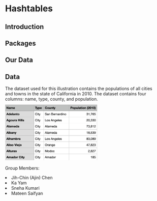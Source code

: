 # Hashtables

## Introduction

## Packages

## Our Data

## Data
The dataset used for this illustration contains the populations of all cities and towns in the state of California in 2010. The dataset contains four columns: name, type, county, and population. 
<img src="images/cities_data_head.png" width="300" style="padding-top:10px">

Group Members:
<li> Jih-Chin (Ajin) Chen </li>
<li> Ka Yam </li>
<li> Sneha Kumari </li>
<li> Mateen Saifyan </li>
